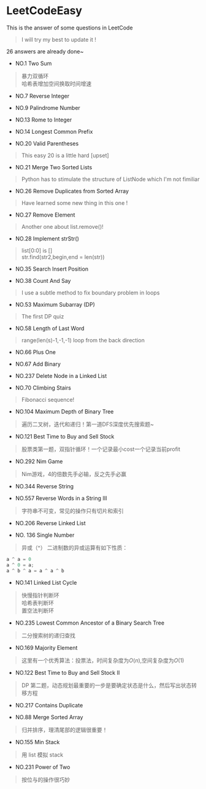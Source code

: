 # LeetCodeEasy

This is the answer of some questions in LeetCode  

> I will try my best to update it !  

26 answers are already done~  

* NO.1 Two Sum  

> 暴力双循环  
> 哈希表增加空间换取时间增速

* NO.7 Reverse Integer  

* NO.9 Palindrome Number  

* NO.13 Rome to Integer  

* NO.14 Longest Common Prefix 

* NO.20 Valid Parentheses  

> This easy 20 is a little hard \[upset\]

* NO.21 Merge Two Sorted Lists

> Python has to stimulate the structure of ListNode which I'm not fimiliar

* NO.26 Remove Duplicates from Sorted Array

> Have learned some new thing in this one !

* NO.27 Remove Element

> Another one about list.remove()!

* NO.28 Implement strStr()

> list[0:0] is []  
> str.find(str2,begin,end = len(str))

* NO.35 Search Insert Position

* NO.38 Count And Say

> I use a subtle method to fix boundary problem in loops

* NO.53 Maximum Subarray (DP)

> The first DP quiz

* NO.58 Length of Last Word

> range(len(s)-1,-1,-1) loop from the back direction

* NO.66 Plus One

* NO.67 Add Binary

* NO.237 Delete Node in a Linked List

* NO.70 Climbing Stairs

> Fibonacci sequence!

* NO.104 Maximum Depth of Binary Tree

> 遍历二叉树，迭代和递归！第一道DFS深度优先搜索题~

* NO.121 Best Time to Buy and Sell Stock

> 股票类第一题，双指针循环！一个记录最小cost一个记录当前profit

* NO.292 Nim Game

> Nim游戏，4的倍数先手必输，反之先手必赢

* NO.344 Reverse String

* NO.557 Reverse Words in a String III

> 字符串不可变，常见的操作只有切片和索引

* NO.206 Reverse Linked List

* NO. 136 Single Number

> 异或（^） 二进制数的异或运算有如下性质：

```Python
a ^ a = 0  
a ^ 0 = a;  
a ^ b ^ a = a ^ a ^ b
```


* NO.141 Linked List Cycle

> 快慢指针判断环  
> 哈希表判断环  
> 置空法判断环

* NO.235 Lowest Common Ancestor of a Binary Search Tree

> 二分搜索树的递归查找

* NO.169 Majority Element

> 这里有一个优秀算法：投票法，时间复杂度为$O(n)$,空间复杂度为$O(1)$

* NO.122 Best Time to Buy and Sell Stock II

> DP 第二题，动态规划最重要的一步是要确定状态是什么，然后写出状态转移方程

* NO.217 Contains Duplicate

* NO.88 Merge Sorted Array

> 归并排序，理清尾部的逻辑很重要！

* NO.155 Min Stack

> 用 list 模拟 stack

* NO.231 Power of Two

> 按位与的操作很巧妙
